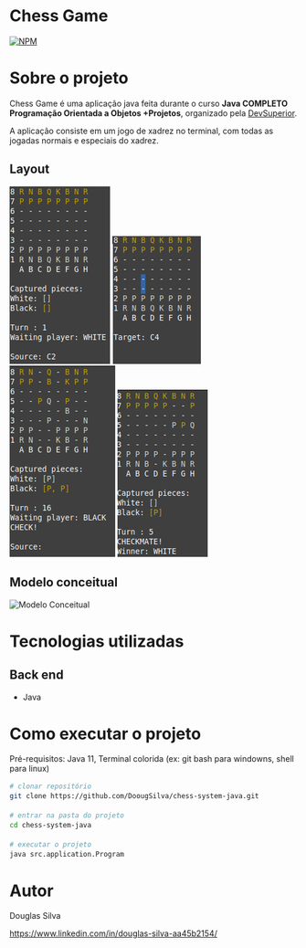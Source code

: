 # Chess Game
[![NPM](https://img.shields.io/npm/l/react)](https://github.com/DoougSilva/chess-system-java/blob/master/LICENCE) 

# Sobre o projeto

Chess Game é uma aplicação java feita durante o curso **Java COMPLETO Programação Orientada a Objetos +Projetos**, organizado pela 
[DevSuperior](https://instagram.com/devsuperior.ig "Site da DevSuperior").

A aplicação consiste em um jogo de xadrez no terminal, com todas as jogadas normais e especiais do xadrez.

## Layout 
![Chess1](https://github.com/DoougSilva/chess-system-java/blob/master/assets/chess1.png)
![Chess2](https://github.com/DoougSilva/chess-system-java/blob/master/assets/chess2.png)
![Chess3](https://github.com/DoougSilva/chess-system-java/blob/master/assets/chess3.png)
![Chess4](https://github.com/DoougSilva/chess-system-java/blob/master/assets/chess4.png)

## Modelo conceitual
![Modelo Conceitual](https://github.com/acenelio/chess-system-design/blob/master/chess-system-design.png)

# Tecnologias utilizadas
## Back end
- Java

# Como executar o projeto

Pré-requisitos: Java 11, 
Terminal colorida (ex: git bash para windowns, shell para linux)

```bash
# clonar repositório
git clone https://github.com/DoougSilva/chess-system-java.git

# entrar na pasta do projeto 
cd chess-system-java

# executar o projeto
java src.application.Program
```

# Autor
Douglas Silva

https://www.linkedin.com/in/douglas-silva-aa45b2154/

